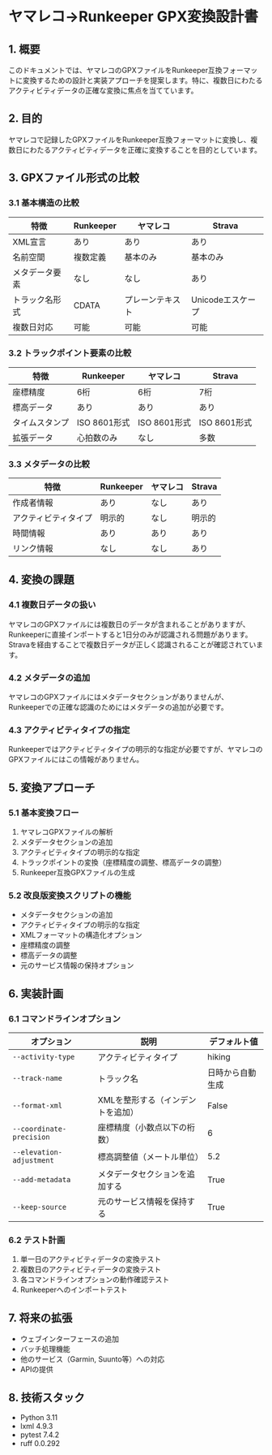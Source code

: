 # ヤマレコ→Runkeeper GPX変換設計書

## 1. 概要

このドキュメントでは、ヤマレコのGPXファイルをRunkeeper互換フォーマットに変換するための設計と実装アプローチを提案します。特に、複数日にわたるアクティビティデータの正確な変換に焦点を当てています。

## 2. 目的

ヤマレコで記録したGPXファイルをRunkeeper互換フォーマットに変換し、複数日にわたるアクティビティデータを正確に変換することを目的としています。

## 3. GPXファイル形式の比較

### 3.1 基本構造の比較

| 特徴 | Runkeeper | ヤマレコ | Strava |
|------|-----------|----------|--------|
| XML宣言 | あり | あり | あり |
| 名前空間 | 複数定義 | 基本のみ | 基本のみ |
| メタデータ要素 | なし | なし | あり |
| トラック名形式 | CDATA | プレーンテキスト | Unicodeエスケープ |
| 複数日対応 | 可能 | 可能 | 可能 |

### 3.2 トラックポイント要素の比較

| 特徴 | Runkeeper | ヤマレコ | Strava |
|------|-----------|----------|--------|
| 座標精度 | 6桁 | 6桁 | 7桁 |
| 標高データ | あり | あり | あり |
| タイムスタンプ | ISO 8601形式 | ISO 8601形式 | ISO 8601形式 |
| 拡張データ | 心拍数のみ | なし | 多数 |

### 3.3 メタデータの比較

| 特徴 | Runkeeper | ヤマレコ | Strava |
|------|-----------|----------|--------|
| 作成者情報 | あり | なし | あり |
| アクティビティタイプ | 明示的 | なし | 明示的 |
| 時間情報 | あり | あり | あり |
| リンク情報 | なし | なし | あり |

## 4. 変換の課題

### 4.1 複数日データの扱い

ヤマレコのGPXファイルには複数日のデータが含まれることがありますが、Runkeeperに直接インポートすると1日分のみが認識される問題があります。Stravaを経由することで複数日データが正しく認識されることが確認されています。

### 4.2 メタデータの追加

ヤマレコのGPXファイルにはメタデータセクションがありませんが、Runkeeperでの正確な認識のためにはメタデータの追加が必要です。

### 4.3 アクティビティタイプの指定

Runkeeperではアクティビティタイプの明示的な指定が必要ですが、ヤマレコのGPXファイルにはこの情報がありません。

## 5. 変換アプローチ

### 5.1 基本変換フロー

1. ヤマレコGPXファイルの解析
2. メタデータセクションの追加
3. アクティビティタイプの明示的な指定
4. トラックポイントの変換（座標精度の調整、標高データの調整）
5. Runkeeper互換GPXファイルの生成

### 5.2 改良版変換スクリプトの機能

- メタデータセクションの追加
- アクティビティタイプの明示的な指定
- XMLフォーマットの構造化オプション
- 座標精度の調整
- 標高データの調整
- 元のサービス情報の保持オプション

## 6. 実装計画

### 6.1 コマンドラインオプション

| オプション | 説明 | デフォルト値 |
|------------|------|--------------|
| `--activity-type` | アクティビティタイプ | hiking |
| `--track-name` | トラック名 | 日時から自動生成 |
| `--format-xml` | XMLを整形する（インデントを追加） | False |
| `--coordinate-precision` | 座標精度（小数点以下の桁数） | 6 |
| `--elevation-adjustment` | 標高調整値（メートル単位） | 5.2 |
| `--add-metadata` | メタデータセクションを追加する | True |
| `--keep-source` | 元のサービス情報を保持する | True |

### 6.2 テスト計画

1. 単一日のアクティビティデータの変換テスト
2. 複数日のアクティビティデータの変換テスト
3. 各コマンドラインオプションの動作確認テスト
4. Runkeeperへのインポートテスト

## 7. 将来の拡張

- ウェブインターフェースの追加
- バッチ処理機能
- 他のサービス（Garmin, Suunto等）への対応
- APIの提供

## 8. 技術スタック

- Python 3.11
- lxml 4.9.3
- pytest 7.4.2
- ruff 0.0.292